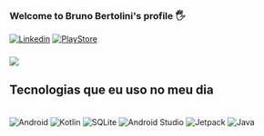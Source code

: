 
### Welcome to Bruno Bertolini's profile 🖐️ ###

[![Linkedin](https://img.shields.io/badge/LinkedIn-0077B5?style=for-the-badge&logo=linkedin&logoColor=white)](https://linkedin.com/in/bruno-bertolini)
[![PlayStore](https://img.shields.io/badge/Google_Play-414141?style=for-the-badge&logo=google-play&logoColor=white)](https://bit.ly/googleplay-brunobertolini)

### <img src="https://media-exp1.licdn.com/dms/image/C4E16AQGaKhR9iN5Plg/profile-displaybackgroundimage-shrink_200_800/0/1626823861335?e=1641427200&v=beta&t=DGDISKB6s7d12c_nlIlabjSbMXh0vq8SPamVd1CrlNY"> ###

## Tecnologias que eu uso no meu dia

<div style="display: inline_block"><br/>
<div style="display: inline_block">
  
  <img align="center" alt="Android" src="https://img.shields.io/badge/CSS3-1572B6?style=for-the-badge&logo=css3&logoColor=white" />
  <img align="center" alt="Kotlin" src="https://img.shields.io/badge/Kotlin-0095D5?&style=for-the-badge&logo=kotlin&logoColor=white" />
  <img align="center" alt="SQLite" src="https://img.shields.io/badge/SQLite-07405E?style=for-the-badge&logo=sqlite&logoColor=white" />
  <img align="center" alt="Android Studio" src="https://img.shields.io/badge/TypeScript-007ACC?style=for-the-badge&logo=typescript&logoColor=white" />
  <img align="center" alt="Jetpack" src="https://4.bp.blogspot.com/-NnAkV5vpYuw/XNMYF4RtLvI/AAAAAAAAI70/kdgLm3cnTO4FB4rUC0v9smscN3zHJPlLgCLcBGAs/s1600/Jetpack_logo%2B%25282%2529.png" />
  <img align="center" alt="Java" src="https://img.shields.io/badge/Java-ED8B00?style=for-the-badge&logo=java&logoColor=white" />
</div><br/>



